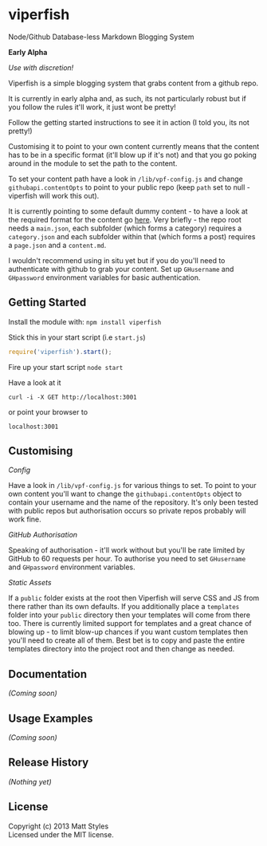 # viperfish

Node/Github Database-less Markdown Blogging System

__Early Alpha__

_Use with discretion!_

Viperfish is a simple blogging system that grabs content from a github repo.

It is currently in early alpha and, as such, its not particularly robust but if you follow the rules it'll work, it
just wont be pretty!

Follow the getting started instructions to see it in action (I told you, its not pretty!)

Customising it to point to your own content currently means that the content has to be in a specific format (it'll blow
up if it's not) and that you go poking around in the module to set the path to the content.

To set your content path have a look in `/lib/vpf-config.js` and change `githubapi.contentOpts` to point to
your public repo (keep `path` set to null - viperfish will work this out).

It is currently pointing to some default dummy content - to have a look at the required format for the content go
[here](https://github.com/mattstyles/vpf-def).  Very briefly - the repo root needs a `main.json`, each subfolder
(which forms a category) requires a `category.json` and each subfolder within that (which forms a post) requires
a `page.json` and a `content.md`.

I wouldn't recommend using in situ yet but if you do you'll need to authenticate with github to grab your content.  Set
up `GHusername` and `GHpassword` environment variables for basic authentication.

## Getting Started
Install the module with: `npm install viperfish`

Stick this in your start script (i.e `start.js`)

```javascript
require('viperfish').start();
```

Fire up your start script `node start`

Have a look at it

`curl -i -X GET http://localhost:3001`

or point your browser to

`localhost:3001`

## Customising

_Config_

Have a look in `/lib/vpf-config.js` for various things to set.  To point to your own content you'll want to change the
`githubapi.contentOpts` object to contain your username and the name of the repository.  It's only been tested with
public repos but authorisation occurs so private repos probably will work fine.

_GitHub Authorisation_

Speaking of authorisation - it'll work without but you'll be rate limited by GitHub to 60 requests per hour.  To authorise
you need to set `GHusername` and `GHpassword` environment variables.

_Static Assets_

If a `public` folder exists at the root then Viperfish will serve CSS and JS from there rather than its own defaults.
If you additionally place a `templates` folder into your `public` directory then your templates will come from there
too.  There is currently limited support for templates and a great chance of blowing up - to limit blow-up chances if
you want custom templates then you'll need to create all of them.  Best bet is to copy and paste the entire templates
directory into the project root and then change as needed.

## Documentation
_(Coming soon)_

## Usage Examples
_(Coming soon)_

## Release History
_(Nothing yet)_

## License
Copyright (c) 2013 Matt Styles  
Licensed under the MIT license.
